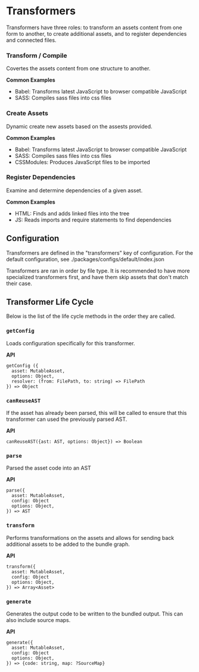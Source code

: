 # Transformers

Transformers have three roles: to transform an assets content from one form to another, to create additional assets, and to register dependencies and connected files.

### Transform / Compile

Covertes the assets content from one structure to another.

**Common Examples**

- Babel: Transforms latest JavaScript to browser compatible JavaScript
- SASS: Compiles sass files into css files

### Create Assets

Dynamic create new assets based on the assests provided.

**Common Examples**

- Babel: Transforms latest JavaScript to browser compatible JavaScript
- SASS: Compiles sass files into css files
- CSSModules: Produces JavaScript files to be imported

### Register Dependencies

Examine and determine dependencies of a given asset.

**Common Examples**

- HTML: Finds and adds linked files into the tree
- JS: Reads imports and require statements to find dependencies

## Configuration

Transformers are defined in the "transformers" key of configuration. For the default configuration, see
./packages/configs/default/index.json

Transformers are ran in order by file type. It is recommended to have more specialized transformers first, and have them skip assets that don't match their case.

## Transformer Life Cycle

Below is the list of the life cycle methods in the order they are called.

### `getConfig`

Loads configuration specifically for this transformer.

**API**

```
getConfig ({
  asset: MutableAsset,
  options: Object,
  resolver: (from: FilePath, to: string) => FilePath
}) => Object
```

### `canReuseAST`

If the asset has already been parsed, this will be called to ensure that this transformer can used the previously parsed AST.

**API**

```
canReuseAST({ast: AST, options: Object}) => Boolean
```

### `parse`

Parsed the asset code into an AST

**API**

```
parse({
  asset: MutableAsset,
  config: Object
  options: Object,
}) => AST
```

### `transform`

Performs transformations on the assets and allows for sending back additional assets to be added to the bundle graph.

**API**

```
transform({
  asset: MutableAsset,
  config: Object
  options: Object,
}) => Array<Asset>
```

### `generate`

Generates the output code to be written to the bundled output. This can also include source maps.

**API**

```
generate({
  asset: MutableAsset,
  config: Object
  options: Object,
}) => {code: string, map: ?SourceMap}
```
